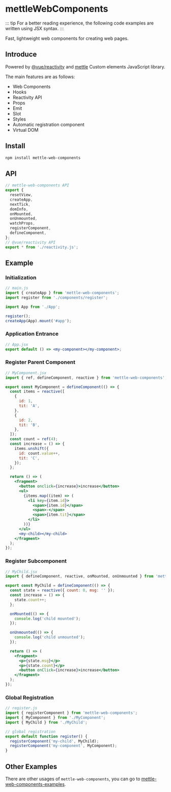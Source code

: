 # mettleWebComponents

::: tip
For a better reading experience, the following code examples are written using JSX syntax.
:::

Fast, lightweight web components for creating web pages.

## Introduce

Powered by [@vue/reactivity](https://github.com/vuejs/core/tree/main/packages/reactivity) and [mettle](https://github.com/maomincoding/mettle) Custom elements JavaScript library.

The main features are as follows:

- Web Components
- Hooks
- Reactivity API
- Props
- Emit
- Slot
- Styles
- Automatic registration component
- Virtual DOM

## Install

```bash
npm install mettle-web-components
```

## API

```js
// mettle-web-components API
export {
  resetView,
  createApp,
  nextTick,
  domInfo,
  onMounted,
  onUnmounted,
  watchProps,
  registerComponent,
  defineComponent,
};
// @vue/reactivity API
export * from './reactivity.js';
```

## Example

### Initialization

```js
// main.js
import { createApp } from 'mettle-web-components';
import register from './components/register';

import App from './App';

register();
createApp(App).mount('#app');
```

### Application Entrance

```jsx
// App.jsx
export default () => <my-component></my-component>;
```

### Register Parent Component

```jsx
// MyComponent.jsx
import { ref, defineComponent, reactive } from 'mettle-web-components';

export const MyComponent = defineComponent(() => {
  const items = reactive([
    {
      id: 1,
      tit: 'A',
    },
    {
      id: 2,
      tit: 'B',
    },
  ]);
  const count = ref(4);
  const increase = () => {
    items.unshift({
      id: count.value++,
      tit: 'C',
    });
  };

  return () => (
    <fragment>
      <button onclick={increase}>increase</button>
      <ul>
        {items.map((item) => (
          <li key={item.id}>
            <span>{item.id}</span>
            <span>-</span>
            <span>{item.tit}</span>
          </li>
        ))}
      </ul>
      <my-child></my-child>
    </fragment>
  );
});
```

### Register Subcomponent

```jsx
// MyChild.jsx
import { defineComponent, reactive, onMounted, onUnmounted } from 'mettle-web-components';

export const MyChild = defineComponent(() => {
  const state = reactive({ count: 0, msg: '' });
  const increase = () => {
    state.count++;
  };

  onMounted(() => {
    console.log('child mounted');
  });

  onUnmounted(() => {
    console.log('child unmounted');
  });

  return () => (
    <fragment>
      <p>{state.msg}</p>
      <p>{state.count}</p>
      <button onClick={increase}>increase</button>
    </fragment>
  );
});
```

### Global Registration

```js
// register.js
import { registerComponent } from 'mettle-web-components';
import { MyComponent } from './MyComponent';
import { MyChild } from './MyChild';

// global registration
export default function register() {
  registerComponent('my-child', MyChild);
  registerComponent('my-component', MyComponent);
}
```

## Other Examples

There are other usages of `mettle-web-components`, you can go to [mettle-web-components-examples](https://github.com/maomincoding/mettle-web-components-examples).
